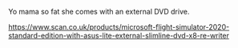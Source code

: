 Yo mama so fat she comes with an external DVD drive.

https://www.scan.co.uk/products/microsoft-flight-simulator-2020-standard-edition-with-asus-lite-external-slimline-dvd-x8-re-writer